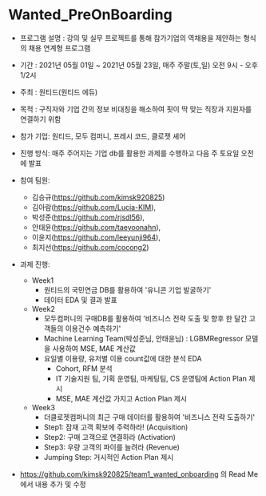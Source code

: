 # Wanted_PreOnBoarding

- 프로그램 설명 : 강의 및 실무 프로젝트를 통해 참가기업의 역채용을 제안하는 형식의 채용 연계형 프로그램
- 기간 : 2021년 05월 01일 ~ 2021년 05월 23일, 매주 주말(토,일) 오전 9시 - 오후 1/2시
- 주최 : 원티드(원티드 에듀)
- 목적 : 구직자와 기업 간의 정보 비대칭을 해소하여 핏이 딱 맞는 직장과 지원자를 연결하기 위함

- 참가 기업: 원티드, 모두 컴퍼니, 프레시 코드, 클로젯 셰어

- 진행 방식: 매주 주어지는 기업 db를 활용한 과제를 수행하고 다음 주 토요일 오전에 발표

- 참여 팀원:
    - 김승규(https://github.com/kimsk920825)
    - 김아람(https://github.com/Lucia-KIM), 
    - 박성준(https://github.com/rjsdl56),
    - 안태윤(https://github.com/taeyoonahn),
    - 이윤지(https://github.com/leeyunji964),
    - 최지선(https://github.com/cocong2)
    

- 과제 진행:
    - Week1
        -  원티드의 국민연금 DB를 활용하여 '유니콘 기업 발굴하기'
        -  데이터 EDA 및 결과 발표
    - Week2
        -  모두컴퍼니의 구매DB를 활용하여 '비즈니스 전략 도출 및 향후 한 달간 고객들의 이용건수 예측하기'
        -  Machine Learning Team(박성준님, 안태윤님) : LGBMRegressor 모델을 사용하여 MSE, MAE 계산값
        -  요일별 이용량, 유저별 이용 count값에 대한 분석 EDA 
            -  Cohort, RFM 분석
            -  IT 기술지원 팀, 기획 운영팀, 마케팅팀, CS 운영팀에 Action Plan 제시
            -  MSE, MAE 계산값 가지고 Action Plan 제시
    - Week3
        - 더클로젯컴퍼니의 최근 구매 데이터를 활용하여 '비즈니스 전략 도출하기'
        - Step1: 잠재 고객 확보에 주력하라! (Acquisition)
        - Step2: 구매 고객으로 연결하라 (Activation)
        - Step3: 우량 고객의 파이를 늘려라 (Revenue)
        - Jumping Step: 거시적인 Action Plan 제시




* https://github.com/kimsk920825/team1_wanted_onboarding 의 Read Me에서 내용 추가 및 수정
